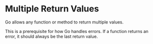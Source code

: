 # Multiple Return Values

Go allows any function or method to return multiple values.

This is a prerequisite for how Go handles errors. If a function returns an error, it should always be the last return value.
